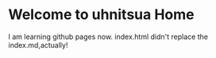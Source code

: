 # Welcome to uhnitsua Home 
I am learning github pages now.
index.html didn't replace the index.md,actually!
